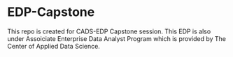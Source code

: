 # EDP-Capstone
 This repo is created for CADS-EDP Capstone session. This EDP is also under Assoiciate Enterprise Data Analyst Program which is provided by The Center of Applied Data Science.
